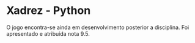 # Xadrez - Python
O jogo encontra-se ainda em desenvolvimento posterior a disciplina. 
Foi apresentado e atribuída nota 9.5.

